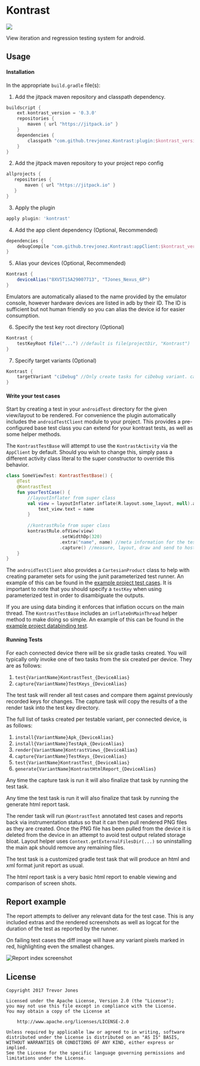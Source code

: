 # Kontrast
[![](https://jitpack.io/v/trevjonez/kontrast.svg)](https://jitpack.io/#trevjonez/kontrast)

View iteration and regression testing system for android.

## Usage

#### Installation
In the appropriate `build.gradle` file(s):
 
 1. Add the jitpack maven repository and classpath dependency. 
```groovy
buildscript {
    ext.kontrast_version = '0.3.0'
    repositories {
        maven { url "https://jitpack.io" }
    }
    dependencies {
        classpath "com.github.trevjonez.Kontrast:plugin:$kontrast_version"
    }
}
```

 2. Add the jitpack maven repository to your project repo config
 ```groovy
allprojects {
    repositories {
        maven { url "https://jitpack.io" }
    }
}
```

 3. Apply the plugin
```groovy
apply plugin: 'kontrast'
```

 4. Add the app client dependency (Optional, Recommended)
```groovy
dependencies {
    debugCompile "com.github.trevjonez.Kontrast:appClient:$kontrast_version"
}
```

 5. Alias your devices (Optional, Recommended)
```groovy
Kontrast {
    deviceAlias("8XV5T15A29007713", "TJones_Nexus_6P")
}
```
Emulators are automatically aliased to the name provided by the emulator console, however hardware devices are listed in adb by their ID.
The ID is sufficient but not human friendly so you can alias the device id for easier consumption.

 6. Specify the test key root directory (Optional)
```groovy
Kontrast {
    testKeyRoot file("...") //default is file(projectDir, "Kontrast")
}
```

 7. Specify target variants (Optional)
```groovy
Kontrast {
    targetVariant "ciDebug" //Only create tasks for ciDebug variant. can be called multiple times to create tasks for multiple variants.
}
```
 
#### Write your test cases

Start by creating a test in your `androidTest` directory for the given view/layout to be rendered. 
For convenience the plugin automatically includes the `androidTestClient` module to your project. 
This provides a pre-configured base test class you can extend for your kontrast tests, as well as some helper methods.
 
The `KontrastTestBase` will attempt to use the `KontrastActivity` via the `AppClient` by default.
Should you wish to change this, simply pass a different activity class literal to the super constructor to override this behavior.

```kotlin
class SomeViewTest: KontrastTestBase() {
    @Test
    @KontrastTest
    fun yourTestCase() {
        //layoutInflater from super class
        val view = layoutInflater.inflate(R.layout.some_layout, null).apply {
            text_view.text = name
        }
        
        //kontrastRule from super class
        kontrastRule.ofView(view)
                    .setWidthDp(320)
                    .extra("name", name) //meta information for the test report
                    .capture() //measure, layout, draw and send to host machine
    }    
}
```

The `androidTestClient` also provides a `CartesianProduct` class to help with creating parameter sets for using the junit parameterized test runner.
An example of this can be found in the [example project test cases](https://github.com/trevjonez/Kontrast/blob/master/example/app/src/androidTest/java/com/example/tjones/myapplication/PlainListItemTest.kt).
It is important to note that you should specify a `testKey` when using parameterized test in order to disambiguate the outputs. 

If you are using data binding it enforces that inflation occurs on the main thread. 
The `KontrastTestBase` includes an `inflateOnMainThread` helper method to make doing so simple. 
An example of this can be found in the [example project databinding test](https://github.com/trevjonez/Kontrast/blob/master/example/app/src/androidTest/java/com/example/tjones/myapplication/DatabindingListItemTest.kt).
 
#### Running Tests
For each connected device there will be six gradle tasks created. 
You will typically only invoke one of two tasks from the six created per device. 
They are as follows:
  1. `test{VariantName}KontrastTest_{DeviceAlias}`
  2. `capture{VariantName}TestKeys_{DeviceAlias}`
  
The test task will render all test cases and compare them against previously recorded keys for changes. 
The capture task will copy the results of a the render task into the test key directory.

The full list of tasks created per testable variant, per connected device, is as follows:
  1. `install{VariantName}Apk_{DeviceAlias}`
  2. `install{VariantName}TestApk_{DeviceAlias}`
  3. `render{VariantName}KontrastViews_{DeviceAlias}`
  4. `capture{VariantName}TestKeys_{DeviceAlias}`
  5. `test{VariantName}KontrastTest_{DeviceAlias}`
  6. `generate{VariantName}KontrastHtmlReport_{DeviceAlias}`
  
Any time the capture task is run it will also finalize that task by running the test task.
  
Any time the test task is run it will also finalize that task by running the generate html report task.
  
The render task will run `@KontrastTest` annotated test cases and reports back via instrumentation status so that it can then pull rendered PNG files as they are created. 
Once the PNG file has been pulled from the device it is deleted from the device in an attempt to avoid test output related storage bloat. 
Layout helper uses `Context.getExternalFilesDir(...)` so uninstalling the main apk should remove any remaining files.

The test task is a customized gradle test task that will produce an html and xml format junit report as usual.

The html report task is a very basic html report to enable viewing and comparison of screen shots.

## Report example

The report attempts to deliver any relevant data for the test case. 
This is any included extras and the rendered screenshots as well as logcat for the duration of the test as reported by the runner.

On failing test cases the diff image will have any variant pixels marked in red, highlighting even the smallest changes.

![Report index screenshot](reportImages/FullReport.png)

## License
    Copyright 2017 Trevor Jones

    Licensed under the Apache License, Version 2.0 (the "License");
    you may not use this file except in compliance with the License.
    You may obtain a copy of the License at

        http://www.apache.org/licenses/LICENSE-2.0

    Unless required by applicable law or agreed to in writing, software
    distributed under the License is distributed on an "AS IS" BASIS,
    WITHOUT WARRANTIES OR CONDITIONS OF ANY KIND, either express or implied.
    See the License for the specific language governing permissions and
    limitations under the License.
